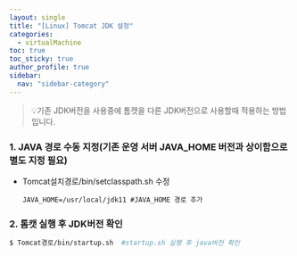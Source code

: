 ```yaml
---
layout: single
title: "[Linux] Tomcat JDK 설정"
categories:
  - virtualMachine
toc: true
toc_sticky: true
author_profile: true
sidebar:
  nav: "sidebar-category"
---
```


> 💡기존 JDK버전을 사용중에 톰캣을 다른 JDK버전으로 사용할때 적용하는 방법입니다.

### 1. JAVA 경로 수동 지정(기존 운영 서버 JAVA_HOME 버전과 상이함으로 별도 지정 필요)

- Tomcat설치경로/bin/setclasspath.sh 수정
  ```vim
  JAVA_HOME=/usr/local/jdk11 #JAVA_HOME 경로 추가
  ```

### 2. 톰캣 실행 후 JDK버전 확인

```bash
$ Tomcat경로/bin/startup.sh  #startup.sh 실행 후 java버전 확인
```
